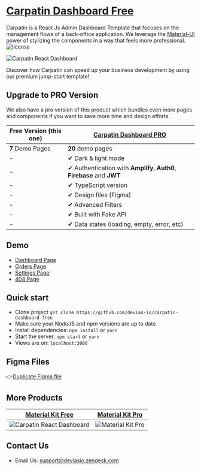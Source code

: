 # [Carpatin Dashboard Free](https://carpatin-dashboard-free.demos.devias.io/)

Carpatin is a React Js Admin Dashboard Template that focuses on the management flows of a back-office application. We leverage the [Material-UI](https://material-ui.com/?ref=devias.io) power of stylizing the components in a way that feels more professional.
![license](https://img.shields.io/badge/license-MIT-blue.svg)

![Carpatin React Dashboard](https://cdn.devias.io/github-images/carpatin-admin-dashboard.png)

Discover how Carpatin can speed up your business development by using our premium jump-start template!

## Upgrade to PRO Version

We also have a pro version of this product which bundles even more pages and components if you want to save more time and design efforts.

| Free Version (this one)  | [Carpatin Dashboard PRO](https://material-ui.com/store/items/carpatin-retail-dashboard/) |
| ------------------------ | ------------------------------------------------------------ |
| **7** Demo Pages         | **20** demo pages
| -                        | ✔ Dark & light mode
| -                        | ✔ Authentication with **Amplify**, **Auth0**, **Firebase** and **JWT**  
| -                        | ✔ TypeScript version
| -                        | ✔ Design files (Figma)
| -                        | ✔ Advanced Filters
| -                        | ✔ Built with Fake API
| -                        | ✔ Data states (loading, empty, error, etc)

## Demo

- [Dashboard Page](https://carpatin-dashboard-free.demos.devias.io/dashboard)
- [Orders Page](https://carpatin-dashboard-free.demos.devias.io/dashboard/orders)
- [Settings Page](https://carpatin-dashboard-free.demos.devias.io/dashboard/settings)
- [404 Page](https://carpatin-dashboard-free.demos.devias.io/404)

## Quick start

- Clone project `git clone https://github.com/devias-io/carpatin-dashboard-free`
- Make sure your NodeJS and npm versions are up to date
- Install dependencies: `npm install` or `yarn`
- Start the server: `npm start` or `yarn`
- Views are on: `localhost:3000`

## Figma Files

👉[Duplicate Figma file](https://www.figma.com/community/file/997881103880938459/Carpatin---Retail-%26-Back-Office-Dashboard-(Community))

## More Products

| [Material Kit Free](https://github.com/devias-io/material-kit-react)      | [Material Kit Pro](https://material-ui.com/store/items/carpatin-retail-dashboard/) |
| ------------------------------------------------------------------------- | ------------------------------------------------------------ |
| ![Carpatin React Dashboard](https://cdn.devias.io/github-images/material-kit-free.png) | ![Material Kit Pro](https://cdn.devias.io/github-images/material-kit-pro.png)

## Contact Us

- Email Us: [support@deviasio.zendesk.com](mailto:support@deviasio.zendesk.com)
